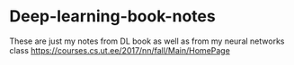 # Deep-learning-book-notes
These are just my notes from DL book as well as from  my neural networks class
https://courses.cs.ut.ee/2017/nn/fall/Main/HomePage 
